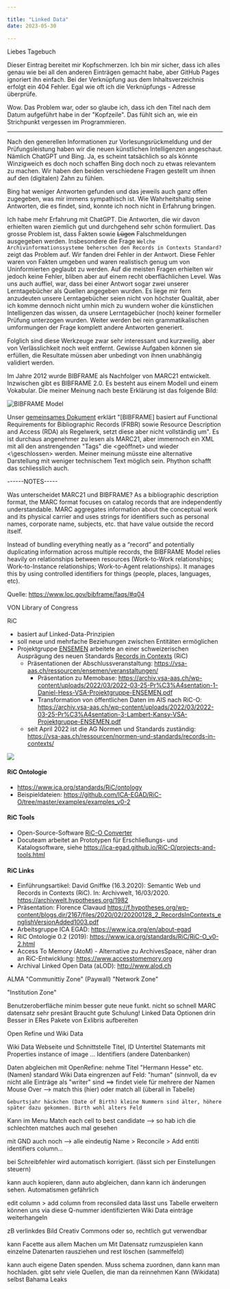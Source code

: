 ```yaml
---

title: "Linked Data"  
date: 2023-05-30   

---
```



Liebes Tagebuch

Dieser Eintrag bereitet mir Kopfschmerzen.
Ich bin mir sicher, dass ich alles genau wie bei all den anderen Einträgen gemacht habe, aber GitHub Pages ignoriert ihn einfach.
Bei der Verknüpfung aus dem Inhaltsverzeichnis erfolgt ein 404 Fehler.
Egal wie oft ich die Verknüpfungs - Adresse überprüfe.

Wow. Das Problem war, oder so glaube ich, dass ich den Titel nach dem Datum aufgeführt habe in der "Kopfzeile". 
Das fühlt sich an, wie ein Strichpunkt vergessen im Programmieren.

-----

Nach den generellen Informationen zur Vorlesungsrückmeldung und der Prüfungsleistung haben wir die neuen künstlichen Intelligenzen angeschaut.
Nämlich ChatGPT und Bing.
Ja, es scheint tatsächlich so als könnte Winzigweich es doch noch schaffen Bing doch noch zu etwas relevantem zu machen.
Wir haben den beiden verschiedene Fragen gestellt um ihnen auf den (digitalen) Zahn zu fühlen.

Bing hat weniger Antworten gefunden und das jeweils auch ganz offen zugegeben, was mir immens sympathisch ist.
Wie Wahrheitshaltig seine Antworten, die es findet, sind, konnte ich noch nicht in Erfahrung bringen.

Ich habe mehr Erfahrung mit ChatGPT.
Die Antworten, die wir davon erhielten waren ziemlich gut und durchgehend sehr schön formuliert.
Das grosse Problem ist, dass Fakten sowie ~~Lügen~~ Falschmeldungen ausgegeben werden.
Insbesondere die Frage ``Welche Archivinformationssysteme beherschen den Records in Contexts Standard?`` zeigt das Problem auf.
Wir fanden drei Fehler in der Antwort.
Diese Fehler waren von Fakten umgeben und waren realistisch genug um von Uninformierten geglaubt zu werden.
Auf die meisten Fragen erhielten wir jedoch keine Fehler, bliben aber auf einem recht oberflächlichen Level.
Was uns auch auffiel, war, dass bei einer Antwort sogar zwei unserer Lerntagebücher als Quellen angegeben wurden.
Es liege mir fern anzudeuten unsere Lerntagebücher seien nicht von höchster Qualität, aber ich komme dennoch nicht umhin mich zu wundern woher die künstlichen Intelligenzen das wissen, da unsere Lerntagebücher (noch) keiner formeller Prüfung unterzogen wurden.
Weiter werden bei rein grammatikalischen umformungen der Frage komplett andere Antworten generiert.

Folglich sind diese Werkzeuge zwar sehr interessant und kurzweilig, aber von Verlässlichkeit noch weit entfernt.
Gewisse Aufgaben können sie erfüllen, die Resultate müssen aber unbedingt von ihnen unabhängig validiert werden.

Im Jahre 2012 wurde BIBFRAME als Nachfolger von MARC21 entwickelt.
Inzwischen gibt es BIBFRAME 2.0.
Es besteht aus einem Modell und einem Vokabular.
Die meiner Meinung nach beste Erklärung ist das folgende Bild:

![BIBFRAME Model](https://www.loc.gov/bibframe/docs/images/bf2-model.jpg)

Unser [gemeinsames Dokument](https://pad.gwdg.de/_6j1KL1wS9O7PD09pYDGoA?view#BIBFRAME) erklärt "[BIBFRAME] basiert auf Functional Requirements for Bibliographic Records (FRBR) sowie Resource Description and Access (RDA) als Regelwerk, setzt diese aber nicht vollständig um".
Es ist durchaus angenehmer zu lesen als MARC21, aber immernoch ein XML mit all den anstrengenden "Tags" die <geöffnet> und wieder <\geschlossen> werden.
Meiner meinung müsste eine alternative Darstellung mit weniger technischem Text möglich sein.
Phython schafft das schliesslich auch.



------NOTES-----

Was unterscheidet MARC21 und BIBFRAME?
As a bibliographic description format, the MARC format focuses on catalog records that are independently understandable. MARC aggregates information about the conceptual work and its physical carrier and uses strings for identifiers such as personal names, corporate name, subjects, etc. that have value outside the record itself.

Instead of bundling everything neatly as a “record” and potentially duplicating information across multiple records, the BIBFRAME Model relies heavily on relationships between resources (Work-to-Work relationships; Work-to-Instance relationships; Work-to-Agent relationships). It manages this by using controlled identifiers for things (people, places, languages, etc).

Quelle: https://www.loc.gov/bibframe/faqs/#q04

VON Library of Congress

RiC


* basiert auf Linked-Data-Prinzipien
* soll neue und mehrfache Beziehungen zwischen Entitäten ermöglichen
* Projektgruppe [ENSEMEN](https://vsa-aas.ch/verein/arbeitsgruppen/ensemen/) arbeitete an einer schweizerischen Ausprägung des neuen Standards [Records in Contexts](https://www.ica.org/en/records-contexts-german) (RiC)
  * Präsentationen der Abschlussveranstaltung: https://vsa-aas.ch/ressourcen/ensemen/veranstaltungen/
    * Präsentation zu Memobase: https://archiv.vsa-aas.ch/wp-content/uploads/2022/03/2022-03-25-Pr%C3%A4sentation-1-Daniel-Hess-VSA-Projektgruppe-ENSEMEN.pdf
    * Transformation von öffentlichen Daten im AIS nach RiC-O: https://archiv.vsa-aas.ch/wp-content/uploads/2022/03/2022-03-25-Pr%C3%A4sentation-3-Lambert-Kansy-VSA-Projektgruppe-ENSEMEN.pdf
  * seit April 2022 ist die AG Normen und Standards zuständig: https://vsa-aas.ch/ressourcen/normen-und-standards/records-in-contexts/

![](https://raw.githubusercontent.com/ICA-EGAD/RiC-O/master/diagrams/diagrams_v0-2/RiC-CM-overview/diagram_RiC-CM-overview-RiC-v0-2.jpg)

#### RiC Ontologie

* https://www.ica.org/standards/RiC/ontology
* Beispieldateien: https://github.com/ICA-EGAD/RiC-O/tree/master/examples/examples_v0-2

#### RiC Tools

* Open-Source-Software [RiC-O Converter](https://archivesnationalesfr.github.io/rico-converter/)
* Docuteam arbeitet an Prototypen für Erschließungs- und Katalogsoftware, siehe https://ica-egad.github.io/RiC-O/projects-and-tools.html

#### RiC Links

* Einführungsartikel: David Gniffke (16.3.2020): Semantic Web und Records in Contexts (RiC). In: Archivwelt, 16/03/2020. <https://archivwelt.hypotheses.org/1982>
* Präsentation: Florence Clavaud <https://f.hypotheses.org/wp-content/blogs.dir/2167/files/2020/02/20200128_2_RecordsInContexts_englishVersionAdded1003.pdf>
* Arbeitsgruppe ICA EGAD: <https://www.ica.org/en/about-egad>
* RiC Ontologie 0.2 (2019): https://www.ica.org/standards/RiC/RiC-O_v0-2.html
* Access To Memory (AtoM) - Alternative zu ArchivesSpace, näher dran an RiC-Entwicklung: <https://www.accesstomemory.org>
* Archival Linked Open Data (aLOD): <http://www.alod.ch>


ALMA
"Communittiy Zone"
(Paywall)
"Network Zone"

"Institution Zone"

Benutzeroberfläche minim besser
gute neue funkt.
nicht so schnell
MARC datensatz sehr presänt
Braucht gute Schulung!
Linked Data Optionen drin
Besser in ERes Pakete von Exlibris aufbereiten

Open Refine und Wiki Data

Wiki Data
Webseite und Schnittstelle
Titel, ID
Untertitel
Statemants mit Properties
	instance of
	image
	...
Identifiers (andere Datenbanken)

Daten abgleichen mit OpenRefine:
	nehme Titel "Hermann Hesse" etc. (Namen)
	standard Wiki Data
	eingrenzen auf Feld: "human" (sinnvoll, da ev nicht alle Einträge als "writer" sind
	==> findet viele für mehrere der Namen
		Mouse Over --> match this (hier) oder match all (überall in Tabelle)

	Geburtsjahr häckchen (Date of Birth) kleine Nummern sind älter, höhere später dazu gekommen. Birth wohl alters Feld
	
Kann im Menu Match each cell to best candidate --> so hab ich die schlechten matches auch mal gesehen

mit GND auch noch --> alle eindeutig
Name > Reconcile > Add entiti identifiers column...

bei Schreibfehler wird automatisch korrigiert. (lässt sich per Einstellungen steuern)

kann auch kopieren, dann auto abgleichen, dann kann ich änderungen sehen. Automatismen gefährlich

edit column > add column from reconsiled data
	lässt uns Tabelle erweitern
können uns via diese Q-nummer identifizierten Wiki Data einträge weiterhangeln

zB verlinkdes Bild Creativ Commons oder so, rechtlich gut verwendbar

kann Facette aus allem Machen um Mit Datensatz rumzuspielen
kann einzelne Datenarten rausziehen und rest löschen (sammelfeld)

kann auch eigene Daten spenden. Muss schema zuordnen, dann kann man hochladen.
gibt sehr viele Quellen, die man da reinnehmen Kann (Wikidata) selbst Bahama Leaks
